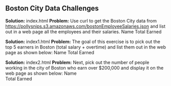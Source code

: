 ## Boston City Data Challenges

**Solution:** index.html
**Problem:** Use curl to get the Boston City data from https://pollysnips.s3.amazonaws.com/bostonEmployeeSalaries.json and list out in a web page all the employees and their salaries.
Name
Total Earned      

**Solution:** index1.html
**Problem:** The goal of this exercise is to pick out the top 5 earners in Boston (total salary + overtime) and list them out in the web page as shown below:
Name
Total Earned      

**Solution:** index2.html
**Problem:** Next, pick out the number of people working in the city of Boston who earn over $200,000 and display it on the web page as shown below: 
Name     
Total Earned 